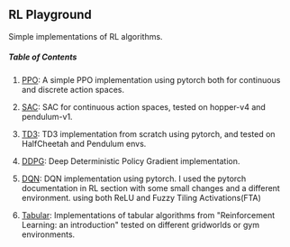 ## RL Playground
Simple implementations of RL algorithms.

##### Table of Contents




1. [PPO](PPO): A simple PPO implementation using pytorch both for continuous and discrete action spaces.

2. [SAC](SAC): SAC for continuous action spaces, tested on hopper-v4 and pendulum-v1.
   
3. [TD3](TD3): TD3 implementation from scratch using pytorch, and tested on HalfCheetah and Pendulum envs.

4. [DDPG](DDPG): Deep Deterministic Policy Gradient implementation.

5. [DQN](DQN): DQN implementation using pytorch. I used the pytorch documentation in RL section with some small changes and a different environment. using both ReLU and Fuzzy Tiling Activations(FTA)

6. [Tabular](Tabular): Implementations of tabular algorithms from "Reinforcement Learning: an introduction" tested on different gridworlds or gym environments.


